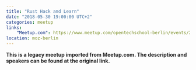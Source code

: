 ```yaml
---
title: "Rust Hack and Learn"
date: "2018-05-30 19:00:00 UTC+2"
categories: meetup 
links:
    "Meetup.com": https://www.meetup.com/opentechschool-berlin/events/250846082/
location: moz-berlin
---
```


<strong>This is a legacy meetup imported from Meetup.com. The description and speakers can be found at the original link.</strong>